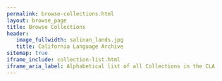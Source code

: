 ```yaml
---
permalink: browse-collections.html
layout: browse_page
title: Browse Collections
header:
   image_fullwidth: salinan_lands.jpg
   title: California Language Archive
sitemap: true
iframe_include: collection-list.html
iframe_aria_label: Alphabetical list of all Collections in the CLA
---
```


